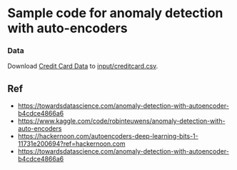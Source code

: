 #  Sample code for anomaly detection with auto-encoders 

### Data
Download [Credit Card Data](https://www.kaggle.com/code/robinteuwens/anomaly-detection-with-auto-encoders/input) to [input/creditcard.csv](input/creditcard.csv).

## Ref
  - https://towardsdatascience.com/anomaly-detection-with-autoencoder-b4cdce4866a6
  - https://www.kaggle.com/code/robinteuwens/anomaly-detection-with-auto-encoders
  - https://hackernoon.com/autoencoders-deep-learning-bits-1-11731e200694?ref=hackernoon.com
  - https://towardsdatascience.com/anomaly-detection-with-autoencoder-b4cdce4866a6
